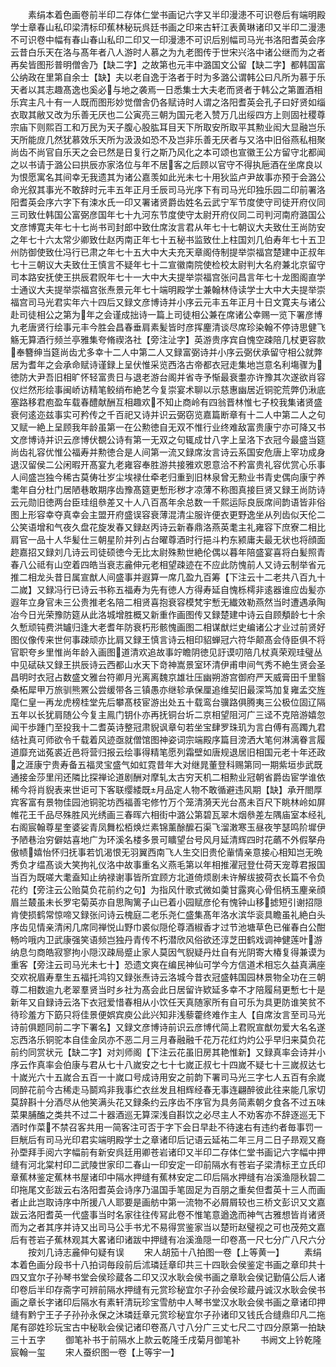 <!-- { "loadSidebar": true } -->
　　素绢本着色画卷前半印二存体仁堂书画记六字又半印漫漶不可识卷后有端明殿学士章春山私印梁清标印蕉林秘玩呉廷书画之印来古轩江表黄琳诸印又半印二漫漶不可识卷中幅有春山春山私印二印又一印漫漶不可识后别幅司马光书洛阳耆英会序云昔白乐天在洛与髙年者八人游时人慕之为九老图传于世宋兴洛中诸公继而为之者再矣皆图形普明僧舎乃【缺二字】之故第也元丰中潞国文公留【缺二字】都韩国富公纳政在里第自余士【缺】夫以老自逸于洛者于时为多潞公谓韩公曰凡所为慕于乐天者以其志趣髙逸也奚必与地之袭焉一日悉集士大夫老而贤者于韩公之第置酒相乐宾主凡十有一人既而图形妙觉僧舎仍各赋诗时人谓之洛阳耆英会孔子曰好贤如缁衣取其敝又改为乐善无厌也二公寅亮三朝为国元老入赞万几出绥四方上则固社稷尊宗庙下则熙百工和万民为天子腹心股肱耳目天下所取安所取平其勲业闳大显融岂乐天所能庻几然犹慕效乐天所为汲汲如恐不及岂非乐善无厌者与又洛中旧俗燕私相聚尚齿不尚官自乐天之会已然是日复行之斯乃风化之本可颂也宣徽王公方留守北都闻之以书请于潞公曰拱辰亦家洛位与年不居客之后顾以官守不得执巵酒在坐席良以为恨愿寓名其间幸无我遗其为诸公嘉羡如此光未七十用狄监卢尹故事亦预于会潞公命光叙其事光不敢辞时元丰五年正月壬辰司马光序下有司马光印独乐园二印前署洛阳耆英会序六字下有涑水氏一印又署诸贤爵齿姓名云武宁军节度使守司徒开府仪同三司致仕韩国公富弼彦国年七十九河东节度使守太尉开府仪同二司判河南府潞国公文彦博寛夫年七十七尚书司封郎中致仕席汝言君从年七十七朝议大夫致仕王尚防安之年七十六太常少卿致仕赵丙南正年七十五秘书监致仕上柱国刘几伯寿年七十五卫州防御使致仕冯行已肃之年七十五大中大夫充天章阁侍制提举崇福宫楚建中正叔年七十三朝议大夫致仕王慎言不疑年七十二宣徽南院使检校太尉判大名府兼北京留守司本路安抚使王拱辰君贶年七十一大中大夫提举崇福宫张问昌言年七十龙图阁直学士通议大夫提举崇福宫张焘景元年七十端明殿学士兼翰林侍读学士大中大夫提举崇福宫司马光君实年六十四后又録文彦博诗并小序云元丰五年正月十日文寛夫与诸公赴司徒相公之第为年之会谨成拙诗一篇上司徒相公兼在席诸公幸赐一览下署彦博九老唐贤行绘事元丰今胜会昌春垂肩素髪皆时彦挥麈清谈尽席珍染翰不停诗思健飞觞无算酒行频兰亭雅集夸脩禊洛社【旁注沚字】英游贵序宾自愧空疎陪几杖更容款奉簪绅当筵尚齿尤多幸十二人中第二人又録富弼诗并小序云弼伏承留守相公就弊居为耆年之会承命赋诗谨録上呈伏惟采览西洛古帝都衣冠走集地岂意名利塲骤为徳防大尹吾旧相旷怀轻富贵日与退老游台阁并省寺予惭最衰耋亦许豫其次遂欲肖容仪烂然形绘事闽峤访精笔鲛绡布絶艺今复崇宴术聊以示慈惠幽居近铜驼荒弊仍湫底塞路移君庖盈车载春醴献酬互相趣欢不知止商岭有四翁晋林惟七子校我集诸贤盛衰何逺迩兹事实可矜传之千百祀又诗并识云弼窃览嘉篇断章有十二人中第二人之句又赋一絶上呈顾我年龄虽第一在公勲徳自无双不惟行业终难敌富贵康宁亦可降又书文彦博诗并识云彦博伏覩公诗有第一无双之句辄成廿八字上呈洛下衣冠今最盛当筵尚齿礼容优惟公福寿并勲徳合是人间第一流又録席汝言诗云系国安危唐上宰功成身退汉留侯二公闲暇开髙宴九老雍容奉胜游共接雅欢恩意洽不矜富贵礼容优赏心乐事人间盛岂独今稀古莫俦壮岁尘埃禄仕牵老归重到旧林泉曾无勲业书青史偶向康宁养耄年自分杜门居陋巷敢期序齿豫髙筵更慙形秽才凉薄不称图真接巨贤又録王尚防诗云元勋旧徳两台臣珪组叅差又十人八百髙年余总数一千熙运际良辰席间韵语皆非俗图上形容幸夺真幸会主盟开府盛误容衰薄混清尘服许便衣更野逸坐从列齿似天伦二公笑语增和气夜久盘花旋发春又録赵丙诗云新春鼎洛燕英耄主礼雍容下庶寮二相比肩官一品十人华髪仕三朝星阶并列占台曜尊酒时行挹斗杓东颍庸夫最无状也将顔面趂嘉招又録刘几诗云司徒硕徳今无比太尉殊勲世絶伦偶以暮年陪盛宴喜将白髪照青春八公祗有山空着四皓当衰志麄伸元老相望疎迹在不应此防愧前人又诗云制举省元推二相龙头昔日属宣猷人间盛事并遐算一席几盈九百筹【下注云十二老共八百九十二嵗】又録冯行已诗云书称五福寿为先有徳人方得寿延自愧栎樗非逺器谁应齿髪亦遐年立身官未三公贵推老名陪二相贤喜抱衰容模梵宇慙无纎效勒燕然当时遭遇承陶冶今日光荣豫防筵从此洛城增胜概又新重作画图传又録楚建中诗云自顾頺龄七十余久慙顽钝费洪罏归逢大老耆年防衰朽形骸愧画图二相谋猷烂史编诸公才业过前贤好图仪像传来世何事疎顽亦比肩又録王慎言诗云相印貂蝉冠六符华颠髙会侍臣俱不将官职夸乡里惟尚年龄入画图道清欢追故事竚瞻阴徳见訏谟叨陪几杖真荣观珪璧丛中见碔砆又録王拱辰诗云西都山水天下竒神嵩景室环清伊甫申间气秀不絶生贤会圣昌明时衣冠占数盛文雅台符卿月光离离魏京雄壮压幽朔游宫御府严天威膏田千里翳桑柘犀甲万旅驯熊罴公尝缓带各三镇愚亦继轸承保厘追维契旧最深笃加复雍孟交旌麾仁皇一再龙虎榜桂堂先后攀髙枝宦游出处五十载鸾台骥路俱腾夷三公极位固辽隔五年以长犹肩随公今复主鳯门钥仆亦再抚铜台圻二京相望阻河广三迳不克陪游嬉忽闻干歩踵门至投我十二耆英诗整冠肃貎讽章句若坐宝肆罗珠玑为言白傅有高躅九君结社真可师欲令千载着风迹亟就僧馆图神姿词宗端殿序篇目滂洒大笔何淋漓眷言履道靡充诎菟裘近邑将营归报云绘事得精笔愿列霜壁如唐规退居旧相国元老十年还政之涯康宁贵寿备五福灵宝盛气如虹霓昔年大对继晁董登科赐第同一期紫垣歩武既通接金莎里闬还隣比探禅论道剧酬对摩轧太古穷天机二相勲业冠朝省爵齿宦学谁依稀今将肖貎表来世讵可下客联缨緌既月品定人物不敢循避违风期【缺】承开閤厚宾客富有景物佳园池铜驼坊西福善宅修竹万个笼清漪天光台髙未百尺下眺林岭如屏帷花王千品尽殊胜风光绣画三春晖六相街中潞公第碧瓦翠木烟叅差左隅庙室本经礼右阁宸翰尊星奎婆娑青凤舞松栢焕烂素锦薰酴醿石渠飞溜潄寒玉昼夜竽瑟鸣阶墀伊予陋巷治穷僻姑喜地广为环溪名楼多景可矌望台号风月延清辉四时花蘤不外假拏舟傲帻嬉怡怀归抚事若饥渴恨无羽翼西南飞人生交旧贵伦軰情亲意接心相知岂无晩秀负才缊髙谈大笑拘礼仪洛中故事重名义燕毛第以年相推濯冠登仕荷天宠尊君报国当百为既嗟大耄盍知止纳禄谢事皆所宜顾方北道倚烦剧未许解绂披荷衣长篇不令负花约【旁注云公贻莫负花前约之句】为指风什歌式微如羮甘露爽心骨佀柄玉麈亲顔眉兰樷虽未长罗宅菊英亦自思陶篱子山已着小园赋彦伦有愧钟山移摅短引谢招隠肯使损鹤常惊啼又録张问诗云槐庭二老乐尧仁盛集髙年洛水滨华衮具瞻虽礼絶白头序齿见情亲清闲几席同禅悦山野巾裘似隠伦尊酒椒香才过节池塘草色已催春白公酣畅吟哦内卫武康强笑语频岂独丹青传不朽潜欣风俗欲还淳芝田鹤戏调神健莲叶游纳息匀商皓寂寥拘小隠汉疎局蹙止家人莫因气貎疑丹灶自有光阴寄大椿复得兼谟为重客【旁注云司马光未七十】恐遗文爽在编民神仙可学今方信道术相忘久益真满座交欢祝眉寿羣生五福托鸿钧又録张焘诗云洛城今昔衣冠盛韩国园林景物全功在三朝尊二相数逾九老翠羣贤当时乡社为髙会此日居留许欵延多幸不才陪履舄更慙七十是新年又自録诗云洛下衣冠爱惜春相从小饮任天真随家所有自可乐为具更防谁笑贫不待珍羞方下筯只将佳景便娯宾庾公此兴知非浅藜藿终难作主人【自席汝言至司马光诗前俱题同前二字下署名】又録文彦博诗前识云彦博代简上君贶宣猷勿爱大名名遂忘西洛乐铜驼本自佳金凤亦不恶二月三月春融融千花万花红灼灼公乎早归来莫负花前约同赏状元【缺二字】对刘师阁【下注云花虽旧房其艳惟新】又録真率会诗并小序云作真率会伯康与君从七十八嵗安之七十七嵗正叔七十四嵗不疑七十三嵗叔达七十嵗光六十五嵗合五百一十嵗口号成诗用安之前韵下署司马光三字七人五百有余嵗同醉花前今古稀走马鬬鸡非我事纻衣丝发且相辉经春无事连翩醉彼此往来能几家切莫辞斟十分酒尽从他笑满头花又録条约云序齿不序官为具务简素朝夕食各不过五味菜果脯醢之类共不过二十器酒巡无算深浅自斟饮之必尽主人不劝客亦不辞逐巡无下酒时作菜不禁召客共用一简客注可否于字下会日早赴不待速右有违约者毎事罚一巨觥后有司马光印君实端明殿学士之章诸印后记语云延祐二年三月二日子昻观又裔孙垔拜手阅六字幅前有新安呉廷用卿苍岩诸印又半印二存体仁堂书画记六字幅中押缝有河北棠村印二武陵世家印二春山一印安定一印前隔水有苍岩子梁清标玊立氏印章蕉林鉴定蕉林书屋诸印中隔水押缝有蕉林安定二印后隔水押缝有冶溪渔隠秋碧二印拖尾文彭跋云右洛阳耆英会诗序乃温国手笔固足为百朋之重矣但耆英十三人而画者止此岂取诗序中所援八人耶要是画舫中第一流物不必屑屑较也三桥文彭识又文嘉跋云洛阳耆英一代盛事当时名家往往传冩此卷不惟笔意遒逸而神气古雅想皆肖诸贤而为之者其序并诗又出司马公手书尤不易得赏鉴家当以楚珩赵璧视之可也茂苑文嘉后有苍岩子蕉林观其大畧诸印诸跋中押缝有冶溪渔隠一印卷髙一尺七分广八尺六分
　　按刘几诗志麄伸句疑有误
　　宋人胡笳十八拍图一卷【上等黄一】
　　素绢本着色画分段书十八拍词毎段前后沭璘廷章印共三十四耿会侯鉴定书画之章印共十四又宜尔子孙琴书堂会侯珍蔵各二印又汉水耿会侯书画之章耿会侯记勤僖公后人诸印卷后半印存斋字可辨前隔水押缝有元赏珍秘宜尔子孙会侯珍蔵丹诚汉水耿会侯书画之章长字诸印后隔水有素轩清玩珍宝雪舫中人琴书堂汉水耿会侯书画之章诸印押缝有黔宁王子子孙孙永保之沐璘廷章元赏珍秘宜尔子孙诸印又钱氏合缝鼎印凡二拖尾有邵姓珍玩宝古中秘耿会侯记诸印卷髙八寸八分广三丈七尺二寸四分原第一拍缺三十五字
　　御笔补书于前隔水上款云乾隆壬戌菊月御笔补
　　书阙文上钤乾隆宸翰一玺
　　宋人蚕织图一卷【上等宇一】
